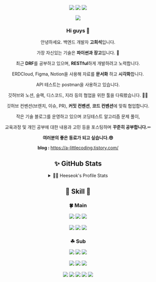 <div align=center> 
<p>
<a href="https://a-littlecoding.tistory.com/" target="_blank"><img src="https://img.shields.io/badge/Blog-DD0B78?style=flat-square&logo=GitHub%20Sponsors&logoColor=white"/></a>
<a href="mailto:weeds1590@gmail.com" target="_blank"><img src="https://img.shields.io/badge/weeds1590@gmail.com-EA4335?style=flat-square&logo=Gmail&logoColor=white"/></a>
<a href="https://www.linkedin.com/in/%ED%9D%AC%EC%84%9D-%EA%B3%A0-922b87230/" target="_blank"><img src="https://img.shields.io/badge/heeseokgo-0A66C2?style=flat-square&logo=Linkedin&logoColor=white"/></a>  
</p>
  
  <p>
  <a href="https://hits.seeyoufarm.com"><img src="https://hits.seeyoufarm.com/api/count/incr/badge.svg?url=https%3A%2F%2Fgithub.com%2FGoHeeSeok00&count_bg=%2379C83D&title_bg=%23555555&icon=ghostery.svg&icon_color=%23E7E7E7&title=hits&edge_flat=false"/></a>
  </p>

<p>
  <h3> Hi guys 👋 </h3>  
  
  안녕하세요. 백엔드 개발자 <b>고희석</b>입니다. <br/>
  
  가장 자신있는 기술은 <b>파이썬과 장고</b>입니다. 💪<br/>
  
  최근 <b>DRF</b>를 공부하고 있으며, <b>RESTful</b>하게 개발하려고 노력합니다. <br/>
  
  ERDCloud, Figma, Notion을 사용해 자료를 <b>문서화</b> 하고 <b>시각화</b>합니다. <br/>
  
  API 테스트는 postman을 사용하고 있습니다. <br/>
  
  깃허브와 노션, 슬랙, 디스코드, 지라 등의 협업을 위한 툴을 다뤄봤습니다. 👯‍♂️<br/>
  
  깃허브 컨벤션(브렌치, 이슈, PR), <b>커밋 컨벤션</b>, <b>코드 컨벤션</b>에 맞춰 협업합니다. <br/>
  
  작은 기술 블로그를 운영하고 있으며 코딩테스트 알고리즘 문제 풀이, 
  
  교육과정 및 개인 공부에 대한 내용과 고민 등을 포스팅하며 <b>꾸준히 공부합니다.</b>✏ <br/>
  
  <b>여러분의 좋은 동료가 되고 싶습니다.😎</b> <br/>
  
  
  <b>blog : </b> https://a-littlecoding.tistory.com/
  <br/>
  
</p>
</div>
  

<div align=center> 
  
## ✨  GitHub Stats
  <details> 
    <br />
    <summary>👩‍💻 Heeseok's Profile Stats </summary>    
    <a href="https://github.com/GoHeeSeok00/GoHeeSeok00">  <img align="center" src="https://github-readme-stats.vercel.app/api/top-langs/?username=GoHeeSeok00&hide=java&theme=buefy&langs_count=3" />
    </a>
    <a href="https://github.com/GoHeeSeok00/GoHeeSeok00">
    <img align="center" src="https://github-readme-stats.vercel.app/api?username=GoHeeSeok00&custom_title=heeseok's+Github+Stats&line_height=27&count_private=true&theme=buefy&show_icons=true" alt="heeseok's GitHub Stats" />
    </a>
  </details>

</div>

<div align=center> 

## 🎇 Skill 🎇

### 🍀 Main

<img src="https://img.shields.io/badge/Python-3776AB?style=plastic&logo=python&logoColor=white"/>
<img src="https://img.shields.io/badge/Django-092E20?style=plastic&logo=django&logoColor=white"/>
<img src="https://img.shields.io/badge/MySQL-4479A1?style=plastic&logo=mysql&logoColor=white"/>

<br>
<br>

<img src="https://img.shields.io/badge/Amazon EC2-FF9900?style=plastic&logo=amazon aws&logoColor=white"/>
<img src="https://img.shields.io/badge/Amazon RDS-527FFF?style=plastic&logo=amazon aws&logoColor=white"/>
<img src="https://img.shields.io/badge/Docker-2496ED?style=plastic&logo=docker&logoColor=white"/>

<br>

### ☘ Sub

<img src="https://img.shields.io/badge/Amazon S3-569A31?style=plastic&logo=amazon aws&logoColor=white"/>
<img src="https://img.shields.io/badge/Nginx-009639?style=plastic&logo=nginx&logoColor=white"/>
<img src="https://img.shields.io/badge/Gunicorn-499848?style=plastic&logo=gunicorn&logoColor=white"/>

<br>
<br>

<img src="https://img.shields.io/badge/JavaScript-F7DF1E?style=plastic&logo=javascript&logoColor=white"/>
<img src="https://img.shields.io/badge/HTML5-E34F26?style=plastic&logo=html5&logoColor=white"/>
<img src="https://img.shields.io/badge/CSS3-1572B6?style=plastic&logo=css3&logoColor=white"/>

<br>
<br>

<img src="https://img.shields.io/badge/TensorFlow-FF6F00?style=plastic&logo=tensorflow&logoColor=white"/>
<img src="https://img.shields.io/badge/Flask-000000?style=plastic&logo=flask&logoColor=white"/>

<img src="https://img.shields.io/badge/PostgreSQL-4169E1?style=plastic&logo=postgresql&logoColor=white"/>
<img src="https://img.shields.io/badge/Redis-DC382D?style=plastic&logo=redis&logoColor=white"/>
<img src="https://img.shields.io/badge/MongoDB-47A248?style=plastic&logo=mongodb&logoColor=white"/>

</div>

